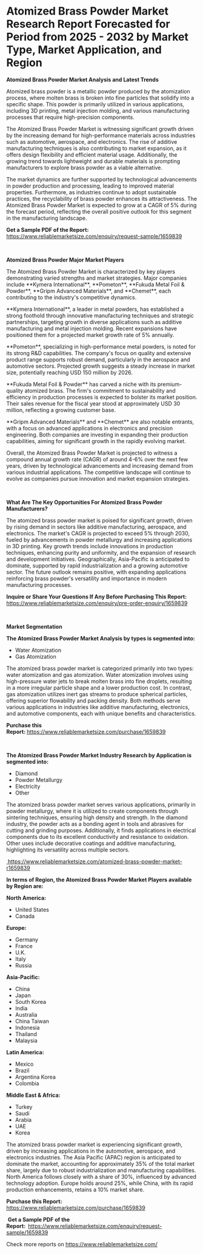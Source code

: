 <p><h1>Atomized Brass Powder Market Research Report Forecasted for Period from 2025 -  2032 by Market Type, Market Application, and Region</h1></p><p><strong>Atomized Brass Powder Market Analysis and Latest Trends</strong></p>
<p><p>Atomized brass powder is a metallic powder produced by the atomization process, where molten brass is broken into fine particles that solidify into a specific shape. This powder is primarily utilized in various applications, including 3D printing, metal injection molding, and various manufacturing processes that require high-precision components. </p><p>The Atomized Brass Powder Market is witnessing significant growth driven by the increasing demand for high-performance materials across industries such as automotive, aerospace, and electronics. The rise of additive manufacturing techniques is also contributing to market expansion, as it offers design flexibility and efficient material usage. Additionally, the growing trend towards lightweight and durable materials is prompting manufacturers to explore brass powder as a viable alternative.</p><p>The market dynamics are further supported by technological advancements in powder production and processing, leading to improved material properties. Furthermore, as industries continue to adopt sustainable practices, the recyclability of brass powder enhances its attractiveness. The Atomized Brass Powder Market is expected to grow at a CAGR of 5% during the forecast period, reflecting the overall positive outlook for this segment in the manufacturing landscape.</p></p>
<p><strong>Get a Sample PDF of the Report:&nbsp;</strong> <a href="https://www.reliablemarketsize.com/enquiry/request-sample/1659839?utm_campaign=3055&utm_medium=2&utm_source=Github&utm_content=ia&utm_term=23032025&utm_id=atomized-brass-powder">https://www.reliablemarketsize.com/enquiry/request-sample/1659839</a></p>
<p>&nbsp;</p>
<p><strong>Atomized Brass Powder Major Market Players</strong></p>
<p><p>The Atomized Brass Powder Market is characterized by key players demonstrating varied strengths and market strategies. Major companies include **Kymera International**, **Pometon**, **Fukuda Metal Foil & Powder**, **Gripm Advanced Materials**, and **Chemet**, each contributing to the industry's competitive dynamics.</p><p>**Kymera International**, a leader in metal powders, has established a strong foothold through innovative manufacturing techniques and strategic partnerships, targeting growth in diverse applications such as additive manufacturing and metal injection molding. Recent expansions have positioned them for a projected market growth rate of 5% annually.</p><p>**Pometon**, specializing in high-performance metal powders, is noted for its strong R&D capabilities. The company's focus on quality and extensive product range supports robust demand, particularly in the aerospace and automotive sectors. Projected growth suggests a steady increase in market size, potentially reaching USD 150 million by 2026.</p><p>**Fukuda Metal Foil & Powder** has carved a niche with its premium-quality atomized brass. The firm's commitment to sustainability and efficiency in production processes is expected to bolster its market position. Their sales revenue for the fiscal year stood at approximately USD 30 million, reflecting a growing customer base.</p><p>**Gripm Advanced Materials** and **Chemet** are also notable entrants, with a focus on advanced applications in electronics and precision engineering. Both companies are investing in expanding their production capabilities, aiming for significant growth in the rapidly evolving market.</p><p>Overall, the Atomized Brass Powder Market is projected to witness a compound annual growth rate (CAGR) of around 4-6% over the next few years, driven by technological advancements and increasing demand from various industrial applications. The competitive landscape will continue to evolve as companies pursue innovation and market expansion strategies.</p></p>
<p>&nbsp;</p>
<p><strong>What Are The Key Opportunities For Atomized Brass Powder Manufacturers?</strong></p>
<p><p>The atomized brass powder market is poised for significant growth, driven by rising demand in sectors like additive manufacturing, aerospace, and electronics. The market's CAGR is projected to exceed 5% through 2030, fueled by advancements in powder metallurgy and increasing applications in 3D printing. Key growth trends include innovations in production techniques, enhancing purity and uniformity, and the expansion of research and development initiatives. Geographically, Asia-Pacific is anticipated to dominate, supported by rapid industrialization and a growing automotive sector. The future outlook remains positive, with expanding applications reinforcing brass powder's versatility and importance in modern manufacturing processes.</p></p>
<p><strong>Inquire or Share Your Questions If Any Before Purchasing This Report:</strong> <a href="https://www.reliablemarketsize.com/enquiry/pre-order-enquiry/1659839?utm_campaign=3055&utm_medium=2&utm_source=Github&utm_content=ia&utm_term=23032025&utm_id=atomized-brass-powder">https://www.reliablemarketsize.com/enquiry/pre-order-enquiry/1659839</a></p>
<p>&nbsp;</p>
<p><strong>Market Segmentation</strong></p>
<p><strong>The Atomized Brass Powder Market Analysis by types is segmented into:</strong></p>
<p><ul><li>Water Atomization</li><li>Gas Atomization</li></ul></p>
<p><p>The atomized brass powder market is categorized primarily into two types: water atomization and gas atomization. Water atomization involves using high-pressure water jets to break molten brass into fine droplets, resulting in a more irregular particle shape and a lower production cost. In contrast, gas atomization utilizes inert gas streams to produce spherical particles, offering superior flowability and packing density. Both methods serve various applications in industries like additive manufacturing, electronics, and automotive components, each with unique benefits and characteristics.</p></p>
<p><strong>Purchase this Report:&nbsp;</strong><a href="https://www.reliablemarketsize.com/purchase/1659839?utm_campaign=3055&utm_medium=2&utm_source=Github&utm_content=ia&utm_term=23032025&utm_id=atomized-brass-powder">https://www.reliablemarketsize.com/purchase/1659839</a></p>
<p>&nbsp;</p>
<p><strong>The Atomized Brass Powder Market Industry Research by Application is segmented into:</strong></p>
<p><ul><li>Diamond</li><li>Powder Metallurgy</li><li>Electricity</li><li>Other</li></ul></p>
<p><p>The atomized brass powder market serves various applications, primarily in powder metallurgy, where it is utilized to create components through sintering techniques, ensuring high density and strength. In the diamond industry, the powder acts as a bonding agent in tools and abrasives for cutting and grinding purposes. Additionally, it finds applications in electrical components due to its excellent conductivity and resistance to oxidation. Other uses include decorative coatings and additive manufacturing, highlighting its versatility across multiple sectors.</p></p>
<p><a href="https://www.reliablemarketsize.com/atomized-brass-powder-market-r1659839?utm_campaign=3055&utm_medium=2&utm_source=Github&utm_content=ia&utm_term=23032025&utm_id=atomized-brass-powder">&nbsp;https://www.reliablemarketsize.com/atomized-brass-powder-market-r1659839</a></p>
<p><strong>In terms of Region, the Atomized Brass Powder Market Players available by Region are:</strong></p>
<p>
    <p> <strong> North America: </strong>
        <ul>
            <li>United States</li>
            <li>Canada</li>
        </ul>
        </p> 
    <p> <strong> Europe: </strong>
        <ul>
            <li>Germany</li>
            <li>France</li>
            <li>U.K.</li>
            <li>Italy</li>
            <li>Russia</li>
        </ul>
        </p> 
    <p> <strong> Asia-Pacific: </strong>
        <ul>
            <li>China</li>
            <li>Japan</li>
            <li>South Korea</li>
            <li>India</li>
            <li>Australia</li>
            <li>China Taiwan</li>
            <li>Indonesia</li>
            <li>Thailand</li>
            <li>Malaysia</li>
        </ul>
        </p> 
    <p> <strong> Latin America: </strong>
        <ul>
            <li>Mexico</li>
            <li>Brazil</li>
            <li>Argentina Korea</li>
            <li>Colombia</li>
        </ul>
        </p> 
    <p> <strong> Middle East & Africa: </strong>
        <ul>
            <li>Turkey</li>
            <li>Saudi</li>
            <li>Arabia</li>
            <li>UAE</li>
            <li>Korea</li>
        </ul>
    </p>
    </p>
<p><p>The atomized brass powder market is experiencing significant growth, driven by increasing applications in the automotive, aerospace, and electronics industries. The Asia Pacific (APAC) region is anticipated to dominate the market, accounting for approximately 35% of the total market share, largely due to robust industrialization and manufacturing capabilities. North America follows closely with a share of 30%, influenced by advanced technology adoption. Europe holds around 25%, while China, with its rapid production enhancements, retains a 10% market share.</p></p>
<p><strong>Purchase this Report: </strong><a href="https://www.reliablemarketsize.com/purchase/1659839?utm_campaign=3055&utm_medium=2&utm_source=Github&utm_content=ia&utm_term=23032025&utm_id=atomized-brass-powder">https://www.reliablemarketsize.com/purchase/1659839</a></p>
<p>&nbsp;<strong>Get a Sample PDF of the Report:&nbsp;&nbsp;</strong><a href="https://www.reliablemarketsize.com/enquiry/request-sample/1659839?utm_campaign=3055&utm_medium=2&utm_source=Github&utm_content=ia&utm_term=23032025&utm_id=atomized-brass-powder">https://www.reliablemarketsize.com/enquiry/request-sample/1659839</a></p>
<p><strong></strong></p>
<p>Check more reports on <a href="https://www.reliablemarketsize.com/?utm_campaign=3055&utm_medium=2&utm_source=Github&utm_content=ia&utm_term=23032025&utm_id=atomized-brass-powder">https://www.reliablemarketsize.com/</a></p>